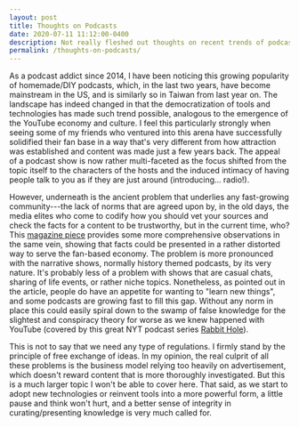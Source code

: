```yaml
---
layout: post
title: Thoughts on Podcasts
date: 2020-07-11 11:12:00-0400
description: Not really fleshed out thoughts on recent trends of podcast's growing popularity.
permalink: /thoughts-on-podcasts/
---
```


As a podcast addict since 2014, I have been noticing this growing popularity of homemade/DIY podcasts, which, in the last two years, have become mainstream in the US, and is similarly so in Taiwan from last year on.
The landscape has indeed changed in that the democratization of tools and technologies has made such trend possible, analogous to the emergence of the YouTube economy and culture. I feel this particularly strongly when seeing some of my friends who ventured into this arena have successfully solidified their fan base in a way that's very different from how attraction was established and content was made just a few years back. The appeal of a podcast show is now rather multi-faceted as the focus shifted from the topic itself to the characters of the hosts and the induced intimacy of having people talk to you as if they are just around (introducing... radio!).

However, underneath is the ancient problem that underlies any fast-growing community---the lack of norms that are agreed upon by, in the old days, the media elites who come to codify how you should vet your sources and check the facts for a content to be trustworthy, but in the current time, who? This [magazine piece](https://harpers.org/archive/2020/02/selective-hearing-specious-history-in-new-podcasts/) provides some more comprehensive observations in the same vein, showing that facts could be presented in a rather distorted way to serve the fan-based economy. The problem is more pronounced with the narrative shows, normally history themed podcasts, by its very nature. It's probably less of a problem with shows that are casual chats, sharing of life events, or rather niche topics. Nonetheless, as pointed out in the article, people do have an appetite for wanting to "learn new things", and some podcasts are growing fast to fill this gap. Without any norm in place this could easily spiral down to the swamp of false knowledge for the slightest and conspiracy theory for worse as we knew happened with YouTube (covered by this great NYT podcast series [Rabbit Hole](https://www.nytimes.com/column/rabbit-hole)).

This is not to say that we need any type of regulations. I firmly stand by the principle of free exchange of ideas. In my opinion, the real culprit of all these problems is the business model relying too heavily on advertisement, which doesn't reward content that is more thoroughly investigated. But this is a much larger topic I won't be able to cover here. That said, as we start to adopt new technologies or reinvent tools into a more powerful form, a little pause and think won't hurt, and a better sense of integrity in curating/presenting knowledge is very much called for.